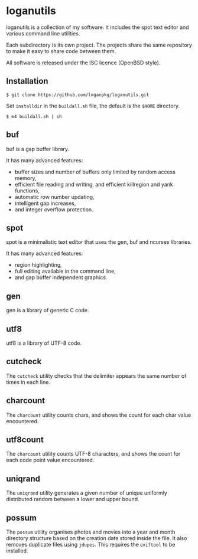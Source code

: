 # loganutils

loganutils is a collection of my software. It includes the
spot text editor and various command line utilities.

Each subdirectory is its own project. The projects
share the same repository to make it easy to share code
between them.

All software is released under the ISC licence (OpenBSD style).

## Installation

    $ git clone https://github.com/loganpkg/loganutils.git

Set `installdir` in the `buildall.sh` file, the default is
the `$HOME` directory.

    $ m4 buildall.sh | sh


## buf

buf is a gap buffer library.

It has many advanced features:
* buffer sizes and number of buffers only limited by random access memory,
* efficient file reading and writing,
  and efficient killregion and yank functions,
* automatic row number updating,
* intelligent gap increases,
* and integer overflow protection.

## spot

spot is a minimalistic text editor that uses the gen, buf and ncurses
libraries.

It has many advanced features:
* region highlighting,
* full editing available in the command line,
* and gap buffer independent graphics.

## gen

gen is a library of generic C code.

## utf8

utf8 is a library of UTF-8 code.

## cutcheck

The `cutcheck` utility checks that the delimiter appears
the same number of times in each line.

## charcount

The `charcount` utility counts chars, and shows the count
for each char value encountered.

## utf8count

The `charcount` utility counts UTF-8 characters, and shows the count
for each code point value encountered.

## uniqrand

The `uniqrand` utility generates a given number of unique uniformly
distributed random between a lower and upper bound.

## possum

The `possum` utility organises photos and movies into a year
and month directory structure based on the creation date stored
inside the file. It also removes duplicate files using `jdupes`.
This requires the `exiftool` to be installed.
